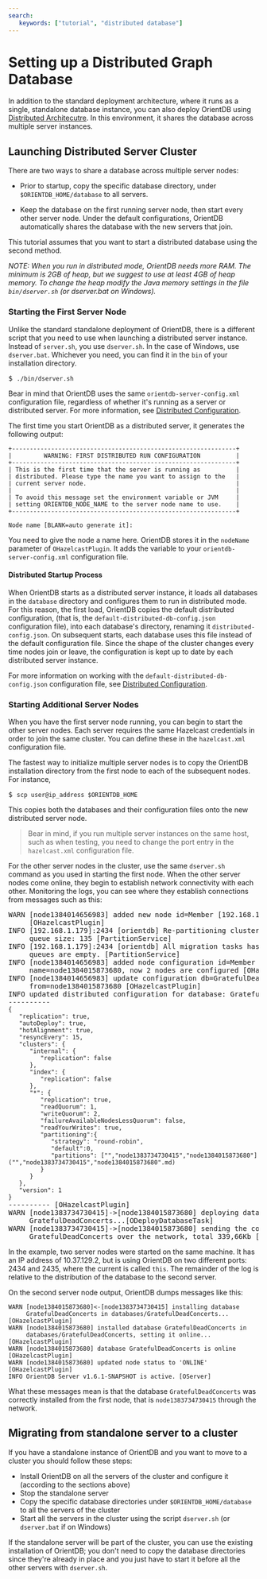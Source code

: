 ```yaml
---
search:
   keywords: ["tutorial", "distributed database"]
---
```


# Setting up a Distributed Graph Database

In addition to the standard deployment architecture, where it runs as a single, standalone database instance, you can also deploy OrientDB using [Distributed Architecutre](../Distributed-Architecture.md).  In this environment, it shares the database across multiple server instances.

## Launching Distributed Server Cluster

There are two ways to share a database across multiple server nodes:

- Prior to startup, copy the specific database directory, under `$ORIENTDB_HOME/database` to all servers.

- Keep the database on the first running server node, then start every other server node.  Under the default configurations, OrientDB automatically shares the database with the new servers that join.

This tutorial assumes that you want to start a distributed database using the second method.

_NOTE: When you run in distributed mode, OrientDB needs more RAM. The minimum is 2GB of heap, but we suggest to use at least 4GB of heap memory. To change the heap modify the Java memory settings in the file `bin/dserver.sh` (or dserver.bat on Windows)._

### Starting the First Server Node

Unlike the standard standalone deployment of OrientDB, there is a different script that you need to use when launching a distributed server instance.  Instead of `server.sh`, you use `dserver.sh`.  In the case of Windows, use `dserver.bat`.  Whichever you need, you can find it in the `bin` of your installation directory.

<pre>
$ <code class="lang-sh userinput">./bin/dserver.sh</code>
</pre>

Bear in mind that OrientDB uses the same `orientdb-server-config.xml` configuration file, regardless of whether it's running as a server or distributed server.  For more information, see [Distributed Configuration](../../distributed/Distributed-Configuration.md).

The first time you start OrientDB as a distributed server, it generates the following output:

```
+---------------------------------------------------------------+
|         WARNING: FIRST DISTRIBUTED RUN CONFIGURATION          |
+---------------------------------------------------------------+
| This is the first time that the server is running as          |
| distributed. Please type the name you want to assign to the   |
| current server node.                                          |
|                                                               |
| To avoid this message set the environment variable or JVM     |
| setting ORIENTDB_NODE_NAME to the server node name to use.    |
+---------------------------------------------------------------+

Node name [BLANK=auto generate it]:
```

You need to give the node a name here.  OrientDB stores it in the `nodeName` parameter of `OHazelcastPlugin`.  It adds the variable to your `orientdb-server-config.xml` configuration file.

#### Distributed Startup Process

When OrientDB starts as a distributed server instance, it loads all databases in the `database` directory and configures them to run in distributed mode.  For this reason, the first load, OrientDB copies the default distributed configuration, (that is, the `default-distributed-db-config.json` configuration file), into each database's directory, renaming it `distributed-config.json`.  On subsequent starts, each database uses this file instead of the default configuration file.  Since the shape of the cluster changes every time nodes join or leave, the configuration is kept up to date by each distributed server instance.

For more information on working with the `default-distributed-db-config.json` configuration file, see [Distributed Configuration](../../distributed/Distributed-Configuration.md).

### Starting Additional Server Nodes

When you have the first server node running, you can begin to start the other server nodes.  Each server requires the same Hazelcast credentials in order to join the same cluster.  You can define these in the `hazelcast.xml` configuration file.

The fastest way to initialize multiple server nodes is to copy the OrientDB installation directory from the first node to each of the subsequent nodes.  For instance,

<pre>
$ <code class="lang-sh userinput">scp user@ip_address $ORIENTDB_HOME</code>
</pre>

This copies both the databases and their configuration files onto the new distributed server node.

>Bear in mind, if you run multiple server instances on the same host, such as when testing, you need to change the port entry in the `hazelcast.xml` configuration file.

For the other server nodes in the cluster, use the same `dserver.sh` command as you used in starting the first node.  When the other server nodes come online, they begin to establish network connectivity with each other.  Monitoring the logs, you can see where they establish connections from messages such as this:

<pre>
WARN [node1384014656983] added new node id=Member [192.168.1.179]:2435 name=null
     [OHazelcastPlugin]
INFO [192.168.1.179]:2434 [orientdb] Re-partitioning cluster data... Migration
	 queue size: 135 [PartitionService]
INFO [192.168.1.179]:2434 [orientdb] All migration tasks has been completed,
	 queues are empty. [PartitionService]
INFO [node1384014656983] added node configuration id=Member [192.168.1.179]:2435
     name=node1384015873680, now 2 nodes are configured [OHazelcastPlugin]
INFO [node1384014656983] update configuration db=GratefulDeadConcerts
     from=node1384015873680 [OHazelcastPlugin]
INFO updated distributed configuration for database: GratefulDeadConcerts:
----------
<code class="lang-json">{
   "replication": true,
   "autoDeploy": true,
   "hotAlignment": true,
   "resyncEvery": 15,
   "clusters": {
      "internal": {
         "replication": false
      },
      "index": {
         "replication": false
      },
      "*": {
         "replication": true,
         "readQuorum": 1,
         "writeQuorum": 2,
         "failureAvailableNodesLessQuorum": false,
         "readYourWrites": true,
		 "partitioning":{
            "strategy": "round-robin",
            "default":0,
            "partitions": ["<NEW_NODE>","node1383734730415","node1384015873680"]("<NEW_NODE>","node1383734730415","node1384015873680".md)
         }
      }
   },
   "version": 1
}</code>
---------- [OHazelcastPlugin]
WARN [node1383734730415]->[node1384015873680] deploying database
     GratefulDeadConcerts...[ODeployDatabaseTask]
WARN [node1383734730415]->[node1384015873680] sending the compressed database
     GratefulDeadConcerts over the network, total 339,66Kb [ODeployDatabaseTask]
</pre>

In the example, two server nodes were started on the same machine.  It has an IP address of 10.37.129.2, but is using OrientDB on two different ports: 2434 and 2435, where the current is called `this`.  The remainder of the log is relative to the distribution of the database to the second server.

On the second server node output, OrientDB dumps messages like this:

```
WARN [node1384015873680]<-[node1383734730415] installing database
     GratefulDeadConcerts in databases/GratefulDeadConcerts... [OHazelcastPlugin]
WARN [node1384015873680] installed database GratefulDeadConcerts in
     databases/GratefulDeadConcerts, setting it online... [OHazelcastPlugin]
WARN [node1384015873680] database GratefulDeadConcerts is online [OHazelcastPlugin]
WARN [node1384015873680] updated node status to 'ONLINE' [OHazelcastPlugin]
INFO OrientDB Server v1.6.1-SNAPSHOT is active. [OServer]
```


What these messages mean is that the database `GratefulDeadConcerts` was correctly installed from the first node, that is `node1383734730415` through the network.

## Migrating from standalone server to a cluster
If you have a standalone instance of OrientDB and you want to move to a cluster you should follow these steps:
* Install OrientDB on all the servers of the cluster and configure it (according to the sections above)
* Stop the standalone server
* Copy the specific database directories under `$ORIENTDB_HOME/database` to all the servers of the cluster
* Start all the servers in the cluster using the script `dserver.sh` (or  `dserver.bat` if on Windows)

If the standalone server will be part of the cluster, you can use the existing installation of OrientDB; you don't need to copy the database directories since they're already in place and you just have to start it before all the other servers with `dserver.sh`.



